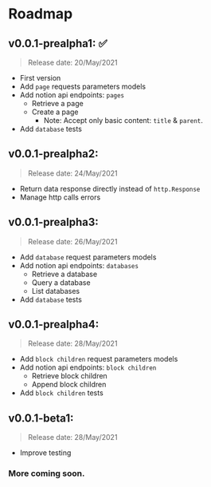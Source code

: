 # Roadmap
## v0.0.1-prealpha1: ✅
> Release date: 20/May/2021

* First version
* Add `page` requests parameters models
* Add notion api endpoints: `pages`
  * Retrieve a page
  * Create a page
    * Note: Accept only basic content: `title` & `parent`.
* Add `database` tests

## v0.0.1-prealpha2:
> Release date: 24/May/2021
* Return data response directly instead of `http.Response`
* Manage http calls errors

## v0.0.1-prealpha3:
> Release date: 26/May/2021
* Add `database` request parameters models
* Add notion api endpoints: `databases`
  * Retrieve a database
  * Query a database
  * List databases
* Add `database` tests

## v0.0.1-prealpha4:
> Release date: 28/May/2021
* Add `block children` request parameters models
* Add notion api endpoints: `block children`
  * Retrieve block children
  * Append block children
* Add `block children` tests

## v0.0.1-beta1:
> Release date: 28/May/2021
* Improve testing

### More coming soon.